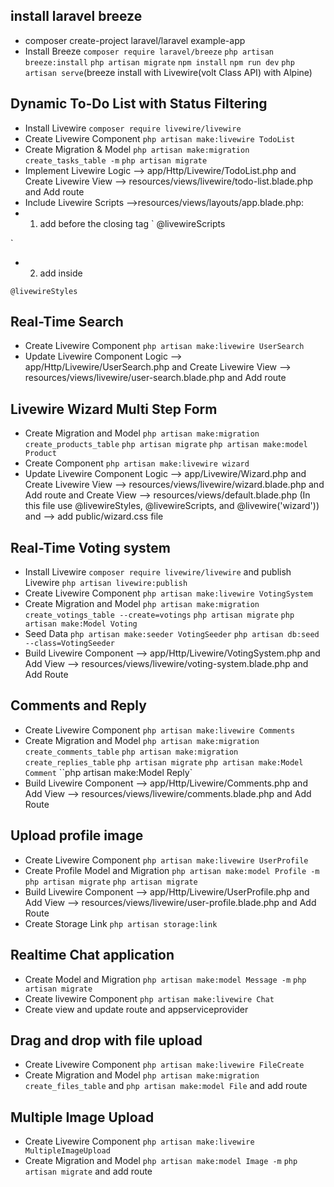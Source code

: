 ## install laravel breeze

- composer create-project laravel/laravel example-app
- Install Breeze `composer require laravel/breeze` `php artisan breeze:install` `php artisan migrate` `npm install` `npm run dev` `php artisan serve`(breeze install with Livewire(volt Class API) with Alpine)

## Dynamic To-Do List with Status Filtering

- Install Livewire `composer require livewire/livewire`
- Create Livewire Component `php artisan make:livewire TodoList`
- Create Migration & Model `php artisan make:migration create_tasks_table -m` `php artisan migrate`
- Implement Livewire Logic --> app/Http/Livewire/TodoList.php and Create Livewire View --> resources/views/livewire/todo-list.blade.php and Add route
- Include Livewire Scripts -->resources/views/layouts/app.blade.php:
- 1) add before the closing </body> tag 
`
@livewireScripts
<script src="//unpkg.com/alpinejs" defer></script>
`

- 2) add inside <head>

`
@livewireStyles
`

## Real-Time Search

- Create Livewire Component `php artisan make:livewire UserSearch`
- Update Livewire Component Logic --> app/Http/Livewire/UserSearch.php and Create Livewire View --> resources/views/livewire/user-search.blade.php and Add route

## Livewire Wizard Multi Step Form

- Create Migration and Model `php artisan make:migration create_products_table` `php artisan migrate` `php artisan make:model Product`
- Create Component `php artisan make:livewire wizard`
- Update Livewire Component Logic --> app/Livewire/Wizard.php and Create Livewire View --> resources/views/livewire/wizard.blade.php and Add route and Create View --> resources/views/default.blade.php (In this file use @livewireStyles, @livewireScripts, and @livewire('wizard')) and --> add public/wizard.css file

## Real-Time Voting system

- Install Livewire `composer require livewire/livewire` and publish Livewire `php artisan livewire:publish`
- Create Livewire Component `php artisan make:livewire VotingSystem`
- Create Migration and Model `php artisan make:migration create_votings_table --create=votings` `php artisan migrate` `php artisan make:Model Voting`
- Seed Data `php artisan make:seeder VotingSeeder` `php artisan db:seed --class=VotingSeeder`
- Build Livewire Component --> app/Http/Livewire/VotingSystem.php and Add View --> resources/views/livewire/voting-system.blade.php and Add Route

## Comments and Reply 

- Create Livewire Component `php artisan make:livewire Comments`
- Create Migration and Model `php artisan make:migration create_comments_table` `php artisan make:migration create_replies_table` `php artisan migrate` `php artisan make:Model Comment` ``php artisan make:Model Reply`
- Build Livewire Component --> app/Http/Livewire/Comments.php and Add View --> resources/views/livewire/comments.blade.php and Add Route

## Upload profile image

- Create Livewire Component `php artisan make:livewire UserProfile`
- Create Profile Model and Migration `php artisan make:model Profile -m` `php artisan migrate` `php artisan migrate`
- Build Livewire Component --> app/Http/Livewire/UserProfile.php and Add View --> resources/views/livewire/user-profile.blade.php and Add Route
- Create Storage Link `php artisan storage:link`

## Realtime Chat application

- Create Model and Migration `php artisan make:model Message -m` `php artisan migrate`
- Create livewire Component `php artisan make:livewire Chat`
- Create view and update route and appserviceprovider

## Drag and drop with file upload

- Create Livewire Component `php artisan make:livewire FileCreate`
- Create Migration and Model `php artisan make:migration create_files_table` and `php artisan make:model File` and add route    

## Multiple Image Upload

- Create Livewire Component `php artisan make:livewire MultipleImageUpload`  
- Create Migration and Model `php artisan make:model Image -m` `php artisan migrate` and add route